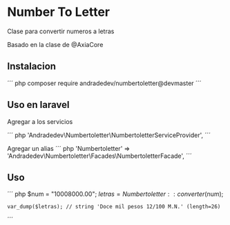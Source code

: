 # Number To Letter

Clase para convertir numeros a letras

Basado en la clase de @AxiaCore
## Instalacion

´´´ php
    composer require andradedev/numbertoletter@devmaster
´´´
## Uso en laravel
Agregar a los servicios

´´´ php
    'Andradedev\Numbertoletter\NumbertoletterServiceProvider',
´´´

Agregar un alias
´´´ php
    'Numbertoletter'    => 'Andradedev\Numbertoletter\Facades\NumbertoletterFacade',
´´´
## Uso
´´´ php
	$num = "10008000.00";
    $letras = Numbertoletter::converter($num); 

    var_dump($letras); // string 'Doce mil pesos 12/100 M.N.' (length=26)

´´´
